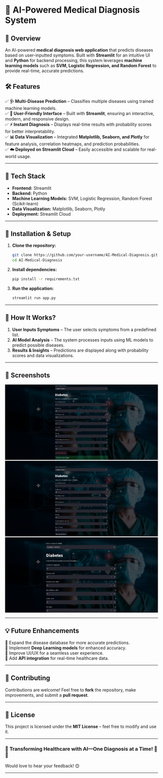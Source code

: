 # 🚀 **AI-Powered Medical Diagnosis System**

## 📌 **Overview**

An AI-powered **medical diagnosis web application** that predicts diseases based on user-inputted symptoms. Built with **Streamlit** for an intuitive UI and **Python** for backend processing, this system leverages **machine learning models** such as **SVM, Logistic Regression, and Random Forest** to provide real-time, accurate predictions.

## 🛠️ **Features**

✅ **🩺 Multi-Disease Prediction** – Classifies multiple diseases using trained machine learning models.  
✅ **🎨 User-Friendly Interface** – Built with **Streamlit**, ensuring an interactive, modern, and responsive design.  
✅ **⚡ Instant Diagnosis** – Displays real-time results with probability scores for better interpretability.  
✅ **📊 Data Visualization** – Integrated **Matplotlib, Seaborn, and Plotly** for feature analysis, correlation heatmaps, and prediction probabilities.  
✅ **☁️ Deployed on Streamlit Cloud** – Easily accessible and scalable for real-world usage.

---

## 🔹 **Tech Stack**

- **Frontend:** Streamlit
- **Backend:** Python
- **Machine Learning Models:** SVM, Logistic Regression, Random Forest (Scikit-learn)
- **Data Visualization:** Matplotlib, Seaborn, Plotly
- **Deployment:** Streamlit Cloud

---

## 🚀 **Installation & Setup**

1. **Clone the repository:**

   ```sh
   git clone https://github.com/your-username/AI-Medical-Diagnosis.git
   cd AI-Medical-Diagnosis
   ```

2. **Install dependencies:**

   ```sh
   pip install -r requirements.txt
   ```

3. **Run the application:**
   ```sh
   streamlit run app.py
   ```

---

## 🎯 **How It Works?**

1. **User Inputs Symptoms** – The user selects symptoms from a predefined list.
2. **AI Model Analysis** – The system processes inputs using ML models to predict possible diseases.
3. **Results & Insights** – Predictions are displayed along with probability scores and data visualizations.

---

## 📸 **Screenshots**

![alt text](<Screenshot 2025-03-22 142419.png>) ![alt text](<Screenshot 2025-03-22 142349.png>) ![alt text](<Screenshot 2025-03-22 142107.png>)

---

## 💡 **Future Enhancements**

🔹 Expand the disease database for more accurate predictions.  
🔹 Implement **Deep Learning models** for enhanced accuracy.  
🔹 Improve UI/UX for a seamless user experience.  
🔹 Add **API integration** for real-time healthcare data.

---

## 🤝 **Contributing**

Contributions are welcome! Feel free to **fork** the repository, make improvements, and submit a **pull request**.

---

## 📜 **License**

This project is licensed under the **MIT License** – feel free to modify and use it.

---

### 🚀 **Transforming Healthcare with AI—One Diagnosis at a Time!** 🏥💡

Would love to hear your feedback! 😊

---
